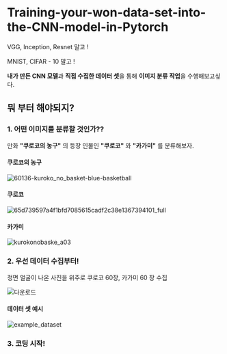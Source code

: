 # Training-your-won-data-set-into-the-CNN-model-in-Pytorch

VGG, Inception, Resnet 말고 !

MNIST, CIFAR - 10 말고 !

**내가 만든 CNN 모델**과 **직접 수집한 데이터 셋**을 통해 **이미지 분류 작업**을 수행해보고싶다.

## 뭐 부터 해야되지?

### 1. 어떤 이미지를 분류할 것인가??

만화 **"쿠로코의 농구"** 의 등장 인물인 **"쿠로코"** 와 **"카가미"** 를 분류해보자.


#### 쿠로코의 농구
![60136-kuroko_no_basket-blue-basketball](https://user-images.githubusercontent.com/35001605/50537882-8c231a00-0ba9-11e9-8da4-a438b7342c03.jpg)

#### 쿠로코
![65d739597a4f1bfd7085615cadf2c38e1367394101_full](https://user-images.githubusercontent.com/35001605/50537884-8fb6a100-0ba9-11e9-9d3b-ae820249f4c8.png)

#### 카가미
![kurokonobaske_a03](https://user-images.githubusercontent.com/35001605/50537883-8e857400-0ba9-11e9-9982-adedbc1e16f0.jpg)

### 2. 우선 데이터 수집부터!

정면 얼굴이 나온 사진을 위주로 쿠로코 60장, 카가미 60 장 수집

![다운로드](https://drive.google.com/open?id=1dQePxrd9xdtvLr9E-jiUb-TdyWG1EFlJ)

#### 데이터 셋 예시

![example_dataset](https://user-images.githubusercontent.com/35001605/50537659-f46ffc80-0ba5-11e9-9441-6f7e988447a6.PNG)

### 3. 코딩 시작!
